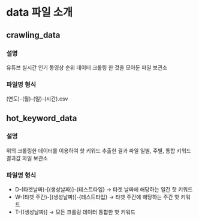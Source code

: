 # data 파일 소개

## crawling_data
### 설명
유튜브 실시간 인기 동영상 순위 데이터 크롤링 한 것을 모아둔 파일 보관소

### 파일명 형식  
(연도)-(월)-(일)-(시간).csv 



## hot_keyword_data
### 설명  
위의 크롤링한 데이터를 이용하여 핫 키워드 추출한 결과 파일 
일별, 주별, 통합 키워드 결과값 파일 보관소 

### 파일명 형식   
* D-(타겟날짜)-[(생성날짜)]-{테스트타입}   -> 타겟 날짜에 해당하는 일간 핫 키워드  
* W-(타겟 주간)-[(생성날짜)]-{테스트타입}  -> 타겟 주간에 해당하는 주간 핫 키워드    
* T-[(생성날짜)]                       -> 모든 크롤링 데이터 통합한 핫 키워드

